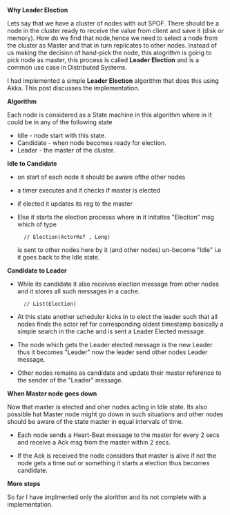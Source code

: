 **Why Leader Election**

Lets say that we have a cluster of nodes with out SPOF. There should be a node in the cluster ready to receive the value from client and save it (disk or memory). How do we find that node,hence we need to select a node from the cluster as Master and that in turn replicates to other nodes. Instead of us making the decision of hand-pick the node, this alogrithm is going to pick node as master, this process is called **Leader Election** and is a common use case in Distributed Systems.

I had implemented a simple **Leader Election** algorithm that does this using Akka. This post discusses the implementation.

**Algorithm**

Each node is considered as a State machine in this algorithm where in it could be in any of the following state

* Idle - node start with this state.
* Candidate - when node becomes ready for election.
* Leader - the master of the cluster.

**Idle to Candidate**

* on start of each node it should be aware ofthe other nodes

* a timer executes and it checks if master is elected

* if elected it updates its reg to the master

* Else it starts the election processs where in it initaites "Election"
	msg which of type

		// Election(ActorRef , Long)

	is sent to other nodes here by it (and other nodes) un-become "Idle" i.e it goes back to the Idle state.

**Candidate to Leader**

* While its candidate it also receives election message from other nodes and it 	stores all such messages in a cache.

		// List(Election)

* At this state another scheduler kicks in to elect the leader such that all 	nodes finds the actor ref for corresponding oldest timestamp basically a 	simple search in the cache and is sent a Leader Elected message.

* The node which gets the Leader elected message is the new Leader thus it 	becomes "Leader" now the leader send other nodes Leader message.

* Other nodes remains as candidate and update their master reference to the 	sender 	of the "Leader" message.


**When Master node goes down**

Now that master is elected and oher nodes acting in Idle state. Its also possible hat Master node might go down in such situations and other nodes should be aware of the state master in equal intervals of time.

* Each node sends a Heart-Beat message to the master for every 2 secs and 	receive a Ack msg from the master within 2 secs.

* If the Ack is received the node considers that master is alive if not the node 	gets a time out or something it starts a election thus becomes candidate.


**More steps**

So far I have implmented only the alorithm and its not complete with a implementation. 